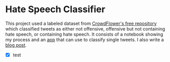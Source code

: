 # Hate Speech Classifier

This project used a labeled dataset from [CrowdFlower's free repository](http://www.crowdflower.com/data-for-everyone/) which classified tweets as either not offensive, offensive but not containing hate speech, or containing hate speech. It consists of a notebook showing my process and an [app](http://gordon.pythonanywhere.com/) that can use to classify single tweets. I also write a [blog post](http://gfleetwood.github.io/hate-speech/).

-[x] test
